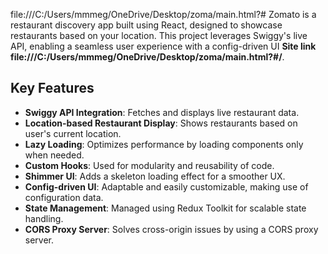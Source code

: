 file:///C:/Users/mmmeg/OneDrive/Desktop/zoma/main.html?#
Zomato is a restaurant discovery app built using React, designed to showcase restaurants based on your location. This project leverages Swiggy's live API, enabling a seamless user experience with a config-driven UI **Site link** **file:///C:/Users/mmmeg/OneDrive/Desktop/zoma/main.html?#/**.

## Key Features

- **Swiggy API Integration**: Fetches and displays live restaurant data.
- **Location-based Restaurant Display**: Shows restaurants based on user's current location.
- **Lazy Loading**: Optimizes performance by loading components only when needed.
- **Custom Hooks**: Used for modularity and reusability of code.
- **Shimmer UI**: Adds a skeleton loading effect for a smoother UX.
- **Config-driven UI**: Adaptable and easily customizable, making use of configuration data.
- **State Management**: Managed using Redux Toolkit for scalable state handling.
- **CORS Proxy Server**: Solves cross-origin issues by using a CORS proxy server.

